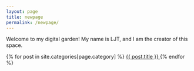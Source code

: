 ```yaml
---
layout: page
title: newpage
permalink: /newpage/
---
```


Welcome to my digital garden! My name is LJT, and I am the creator of this space. 

{% for post in site.categories[page.category] %}
    <a href="{{ post.url | absolute_url }}">
      {{ post.title }}
    </a>
{% endfor %}

